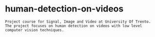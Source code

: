 # human-detection-on-videos
    Project course for Signal, Image and Video at University Of Trento. The project focuses on human detection on videos with low level computer vision techniques.
